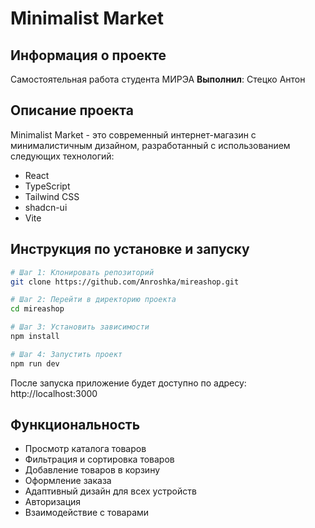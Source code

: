 # Minimalist Market

## Информация о проекте

Самостоятельная работа студента МИРЭА
**Выполнил**: Стецко Антон

## Описание проекта

Minimalist Market - это современный интернет-магазин с минималистичным дизайном, разработанный с использованием следующих технологий:

- React
- TypeScript
- Tailwind CSS
- shadcn-ui
- Vite

## Инструкция по установке и запуску

```sh
# Шаг 1: Клонировать репозиторий
git clone https://github.com/Anroshka/mireashop.git

# Шаг 2: Перейти в директорию проекта
cd mireashop

# Шаг 3: Установить зависимости
npm install

# Шаг 4: Запустить проект
npm run dev
```

После запуска приложение будет доступно по адресу: http://localhost:3000

## Функциональность

- Просмотр каталога товаров
- Фильтрация и сортировка товаров
- Добавление товаров в корзину
- Оформление заказа
- Адаптивный дизайн для всех устройств
- Авторизация
- Взаимодействие с товарами
